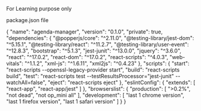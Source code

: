 For Learning purpose only

package.json file

{
  "name": "agenda-manager",
  "version": "0.1.0",
  "private": true,
  "dependencies": {
    "@popperjs/core": "^2.11.0",
    "@testing-library/jest-dom": "^5.15.1",
    "@testing-library/react": "^11.2.7",
    "@testing-library/user-event": "^12.8.3",
    "bootstrap": "^5.1.3",
    "jest-junit": "^13.0.0",
    "jquery": "^3.6.0",
    "react": "^17.0.2",
    "react-dom": "^17.0.2",
    "react-scripts": "^4.0.3",
    "web-vitals": "^1.1.2",
    "xml-js": "^1.6.11",
    "xml2js": "^0.4.23"
  },
  "scripts": {
    "start": "react-scripts --openssl-legacy-provider start",
    "build": "react-scripts build",
    "test": "react-scripts test --testResultsProcessor=\"jest-junit\" --watchAll=false",
    "eject": "react-scripts eject"
  },
  "eslintConfig": {
    "extends": [
      "react-app",
      "react-app/jest"
    ]
  },
  "browserslist": {
    "production": [
      ">0.2%",
      "not dead",
      "not op_mini all"
    ],
    "development": [
      "last 1 chrome version",
      "last 1 firefox version",
      "last 1 safari version"
    ]
  }
}
